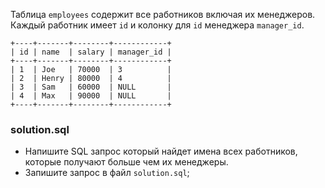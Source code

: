 Таблица `employees` содержит все работников включая их менеджеров.
Каждый работник имеет `id` и колонку для `id` менеджера `manager_id`.

    +----+-------+--------+------------+
    | id | name  | salary | manager_id |
    +----+-------+--------+------------+
    | 1  | Joe   | 70000  | 3          |
    | 2  | Henry | 80000  | 4          |
    | 3  | Sam   | 60000  | NULL       |
    | 4  | Max   | 90000  | NULL       |
    +----+-------+--------+------------+

### solution.sql
* Напишите SQL запрос который найдет имена всех работников, которые получают больше чем их менеджеры.
* Запишите запрос в файл `solution.sql`;
